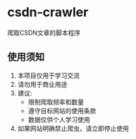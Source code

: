 # csdn-crawler
爬取CSDN文章的脚本程序
## 使用须知

1. 本项目仅用于学习交流
2. 请勿用于商业用途
3. 建议:
   - 限制爬取频率和数量
   - 遵守目标网站的使用条款
   - 数据仅供个人学习使用
4. 如果网站明确禁止爬虫，请立即停止使用
